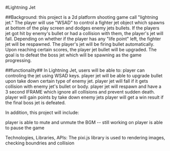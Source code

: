 #Lightning Jet

##Background: 
  this project is a 2d platform shooting game call "lightning jet." The player will use "WSAD" to control a fighter jet object which spawns at bottom of the play screen and dodges enemy jets bullets. If the players jet got hit by enemy's bullet or had a collision with them, the player's jet will fall. Depending on whether if the player has any "life point" left, the fighter jet will be respawned.
The player's jet will be firing bullet automatically. Upon reaching certain scores, the player jet bullet will be upgraded. The goal is to defeat the boss jet which will be spawning as the game progressing.


##functionality##
In  Lightning Jet, users will be able to:
 player can controling the jet using WSAD keys.
 player jet will be able to upgrade bullet upon take down certain type of enemy jet.
 player jet will fall if it gets collision with enemy jet's bullet or body.
 player jet will respawn and have a 3 second IFRAME which ignore all collisions and prevent sudden death.
 player will gain points by take down enemy jets
 player will get a win result if the final boss jet is defeated.

In addition, this project will include:


 player is able to mute and unmute the BGM -- still working on
 player is able to pause the game


Technologies, Libraries, APIs:
The pixi.js library is used to rendering images, checking boundries and collision



